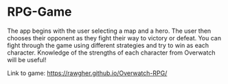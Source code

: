 # RPG-Game

The app begins with the user selecting a map and a hero. The user then chooses their opponent as they fight their way to victory or defeat. You can fight through the game using different strategies and try to win as each character. Knowledge of the strengths of each character from Overwatch will be useful!

Link to game: https://rawgher.github.io/Overwatch-RPG/
